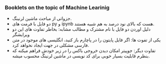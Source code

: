### Booklets on the topic of Machine Learinig
- جزواتی از مباحث ماشین لرنینگ.
- دو فایل با فرمت های  py و ipynb هست که بالای نود درصد به هم شبیه هستند. 
- دلیل اوردن دو فایل با نام مشترک و مطالب مشابه:  بخاطر تفاوت های این دو ویرایشگر 
- یکی از تفوت ها: اگر فایل پایتون را در پاچارم باز کنید، انگلیسی های موجود در متن فارسی مشکلی در جهت ایجاد نخواهد کرد.
- تفاوت دیگر: جوپیتر امکان دیدن خروجی باکس را در زیر خودش فراهم میکنه که بنظرم قابلیت بسیار خوبی برای کد نویسی در ماشین لرنینگ محسوب میشه.
